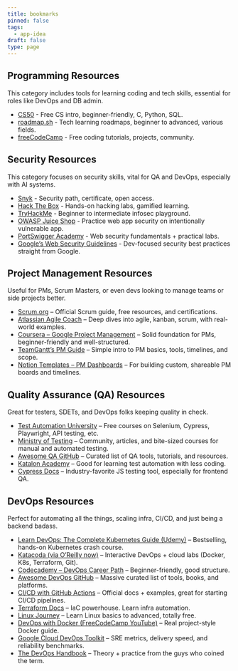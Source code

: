 ```yaml
---
title: bookmarks
pinned: false
tags:
  - app-idea
draft: false
type: page
---
```

## Programming Resources

This category includes tools for learning coding and tech skills, essential for roles like DevOps and DB admin.
- [CS50](https://www.edx.org/learn/computer-science/harvard-university-cs50-s-introduction-to-computer-science) - Free CS intro, beginner-friendly, C, Python, SQL.
- [roadmap.sh](https://www.roadmap.sh/) - Tech learning roadmaps, beginner to advanced, various fields.
- [freeCodeCamp](https://www.freecodecamp.org/) - Free coding tutorials, projects, community.
## Security Resources

This category focuses on security skills, vital for QA and DevOps, especially with AI systems.
- [Snyk](https://learn.snyk.io/learning-paths/security-for-developers/) - Security path, certificate, open access.
- [Hack The Box](https://www.hackthebox.com/) - Hands-on hacking labs, gamified learning.
- [TryHackMe](https://tryhackme.com/) - Beginner to intermediate infosec playground.
- [OWASP Juice Shop](https://owasp.org/www-project-juice-shop/) - Practice web app security on intentionally vulnerable app.
- [PortSwigger Academy](https://portswigger.net/web-security) - Web security fundamentals + practical labs.
- [Google’s Web Security Guidelines](https://web.dev/security/) - Dev-focused security best practices straight from Google.

## Project Management Resources

Useful for PMs, Scrum Masters, or even devs looking to manage teams or side projects better.

- [Scrum.org](https://www.scrum.org/) – Official Scrum guide, free resources, and certifications.
- [Atlassian Agile Coach](https://www.atlassian.com/agile) – Deep dives into agile, kanban, scrum, with real-world examples.
- [Coursera – Google Project Management](https://www.coursera.org/professional-certificates/google-project-management) – Solid foundation for PMs, beginner-friendly and well-structured.
- [TeamGantt’s PM Guide](https://www.teamgantt.com/guide-to-project-management) – Simple intro to PM basics, tools, timelines, and scope.
- [Notion Templates – PM Dashboards](https://www.notion.so/templates/project-management) – For building custom, shareable PM boards and timelines.

## Quality Assurance (QA) Resources

Great for testers, SDETs, and DevOps folks keeping quality in check.

- [Test Automation University](https://testautomationu.applitools.com/) – Free courses on Selenium, Cypress, Playwright, API testing, etc.
- [Ministry of Testing](https://www.ministryoftesting.com/) – Community, articles, and bite-sized courses for manual and automated testing.
- [Awesome QA GitHub](https://github.com/seriousran/awesome-qa) – Curated list of QA tools, tutorials, and resources.
- [Katalon Academy](https://academy.katalon.com/) – Good for learning test automation with less coding.
- [Cypress Docs](https://docs.cypress.io/) – Industry-favorite JS testing tool, especially for frontend QA.

## DevOps Resources

Perfect for automating all the things, scaling infra, CI/CD, and just being a backend badass.

- [Learn DevOps: The Complete Kubernetes Guide (Udemy)](https://www.udemy.com/course/learn-devops-kubernetes/) – Bestselling, hands-on Kubernetes crash course.
- [Katacoda (via O’Reilly now)](https://www.katacoda.com/) – Interactive DevOps + cloud labs (Docker, K8s, Terraform, Git).
- [Codecademy – DevOps Career Path](https://www.codecademy.com/learn/paths/devops) – Beginner-friendly, good structure.
- [Awesome DevOps GitHub](https://github.com/ligurio/awesome-devops) – Massive curated list of tools, books, and platforms.
- [CI/CD with GitHub Actions](https://docs.github.com/en/actions) – Official docs + examples, great for starting CI/CD pipelines.
- [Terraform Docs](https://developer.hashicorp.com/terraform/docs) – IaC powerhouse. Learn infra automation.
- [Linux Journey](https://linuxjourney.com/) – Learn Linux basics to advanced, totally free.
- [DevOps with Docker (FreeCodeCamp YouTube)](https://www.youtube.com/watch?v=9zUHg7xjIqQ) – Real project-style Docker guide.
- [Google Cloud DevOps Toolkit](https://cloud.google.com/devops) – SRE metrics, delivery speed, and reliability benchmarks.
- [The DevOps Handbook](https://itrevolution.com/product/the-devops-handbook/) – Theory + practice from the guys who coined the term.
